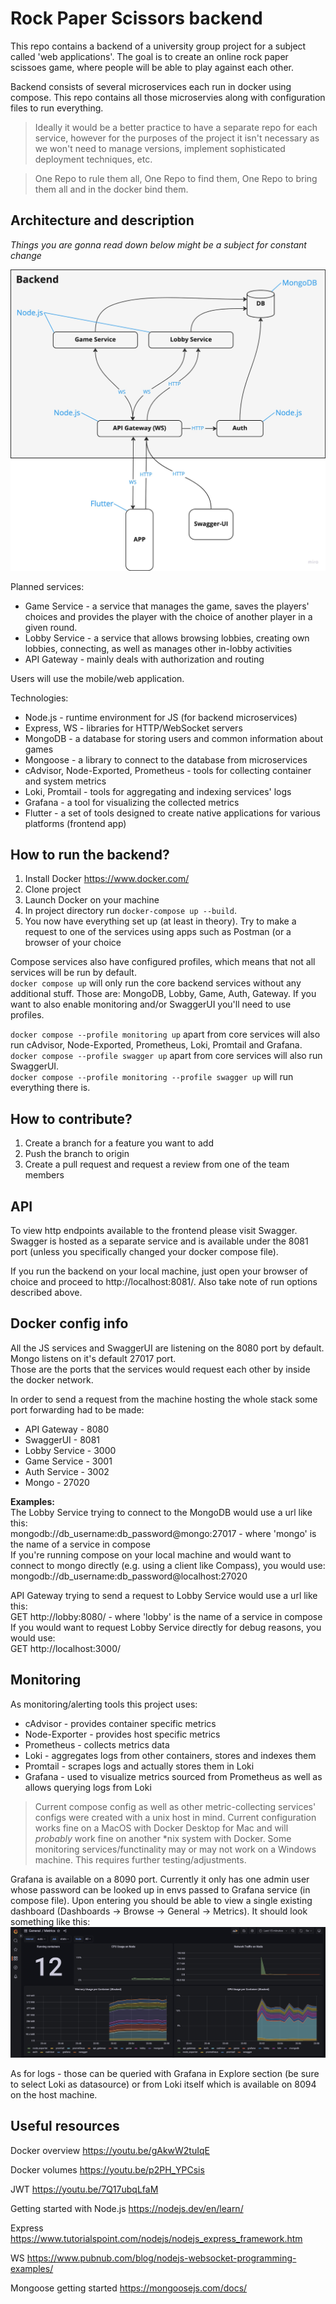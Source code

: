 # Rock Paper Scissors backend
This repo contains a backend of a university group project for a subject called 'web applications'. The goal is to create an online rock paper scissoes game, where people will be able to play against each other.

Backend consists of several microservices each run in docker using compose. This repo contains all those microservies along with configuration files to run everything.
> Ideally it would be a better practice to have a separate repo for each service, however for the purposes of the project it isn't necessary as we won't need to manage versions, implement sophisticated deployment techniques, etc. 

> One Repo to rule them all, One Repo to find them, One Repo to bring them all and in the docker bind them.


## Architecture and description
*Things you are gonna read down below might be a subject for constant change*

![Project architecture](./misc/architecture.jpeg)

Planned services:
- Game Service - a service that manages the game, saves the players' choices and provides the player with the choice of another player in a given round.
- Lobby Service - a service that allows browsing lobbies, creating own lobbies, connecting, as well as manages other in-lobby activities 
- API Gateway - mainly deals with authorization and routing

Users will use the mobile/web application.

Technologies:
- Node.js - runtime environment for JS (for backend microservices)
- Express, WS - libraries for HTTP/WebSocket servers
- MongoDB - a database for storing users and common information about games
- Mongoose - a library to connect to the database from microservices
- cAdvisor, Node-Exported, Prometheus - tools for collecting container and system metrics
- Loki, Promtail - tools for aggregating and indexing services' logs
- Grafana - a tool for visualizing the collected metrics
- Flutter - a set of tools designed to create native applications for various platforms (frontend app)


## How to run the backend?
1. Install Docker https://www.docker.com/
2. Clone project
3. Launch Docker on your machine
4. In project directory run `docker-compose up --build`.
5. You now have everything set up (at least in theory). Try to make a request to one of the services using apps such as Postman (or a browser of your choice

Compose services also have configured profiles, which means that not all services will be run by default.<br>
`docker compose up` will only run the core backend services without any additional stuff. Those are: MongoDB, Lobby, Game, Auth, Gateway. If you want to also enable monitoring and/or SwaggerUI you'll need to use profiles.

`docker compose --profile monitoring up` apart from core services will also run cAdvisor, Node-Exported, Prometheus, Loki, Promtail and Grafana.<br>
`docker compose --profile swagger up` apart from core services will also run SwaggerUI.<br>
`docker compose --profile monitoring --profile swagger up` will run everything there is.

## How to contribute?
1. Create a branch for a feature you want to add
2. Push the branch to origin
2. Create a pull request and request a review from one of the team members


## API
To view http endpoints available to the frontend please visit Swagger.<br>
Swagger is hosted as a separate service and is available under the 8081 port (unless you specifically changed your docker compose file).<br>

If you run the backend on your local machine, just open your browser of choice and proceed to http://localhost:8081/. Also take note of run options described above.


## Docker config info
All the JS services and SwaggerUI are listening on the 8080 port by default. Mongo listens on it's default 27017 port.<br>
Those are the ports that the services would request each other by inside the docker network.

In order to send a request from the machine hosting the whole stack some port forwarding had to be made:
- API Gateway - 8080
- SwaggerUI - 8081
- Lobby Service - 3000
- Game Service - 3001
- Auth Service - 3002
- Mongo - 27020

**Examples:**<br>
The Lobby Service trying to connect to the MongoDB would use a url like this:<br>
mongodb://db_username:db_password@mongo:27017 - where 'mongo' is the name of a service in compose<br>
If you're running compose on your local machine and would want to connect to mongo directly (e.g. using a client like Compass), you would use:<br>
mongodb://db_username:db_password@localhost:27020

API Gateway trying to send a request to Lobby Service would use a url like this:<br>
GET http://lobby:8080/ - where 'lobby' is the name of a service in compose<br>
If you would want to request Lobby Service directly for debug reasons, you would use:<br>
GET http://localhost:3000/

## Monitoring
As monitoring/alerting tools this project uses:
- cAdvisor - provides container specific metrics
- Node-Exporter - provides host specific metrics
- Prometheus - collects metrics data
- Loki - aggregates logs from other containers, stores and indexes them
- Promtail - scrapes logs and actually stores them in Loki
- Grafana - used to visualize metrics sourced from Prometheus as well as allows querying logs from Loki

> Current compose config as well as other metric-collecting services' configs were created with a unix host in mind. Current configuration works fine on a MacOS with Docker Desktop for Mac and will *probably* work fine on another *nix system with Docker. Some monitoring services/functinality may or may not work on a Windows machine. This requires further testing/adjustments.

Grafana is available on a 8090 port. Currently it only has one admin user whose password can be looked up in envs passed to Grafana service (in compose file). Upon entering you should be able to view a single existing dashboard (Dashboards -> Browse -> General -> Metrics). It should look something like this:<br>
![Grafana dashboard](./misc/grafana_example.jpeg)

As for logs - those can be queried with Grafana in Explore section (be sure to select Loki as datasource) or from Loki itself which is available on 8094 on the host machine.

## Useful resources
Docker overview
https://youtu.be/gAkwW2tuIqE

Docker volumes
https://youtu.be/p2PH_YPCsis

JWT
https://youtu.be/7Q17ubqLfaM

Getting started with Node.js
https://nodejs.dev/en/learn/

Express
https://www.tutorialspoint.com/nodejs/nodejs_express_framework.htm

WS
https://www.pubnub.com/blog/nodejs-websocket-programming-examples/

Mongoose getting started
https://mongoosejs.com/docs/